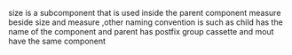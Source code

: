 size is a subcomponent that is used inside the parent component measure
beside size and measure ,other naming convention is such as child has the name of the component and parent has postfix group
cassette and mout have the same component
